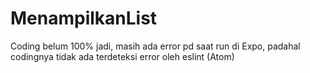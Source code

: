 # MenampilkanList
Coding belum 100% jadi, masih ada error pd saat run di Expo, padahal codingnya tidak ada terdeteksi error oleh eslint (Atom)
